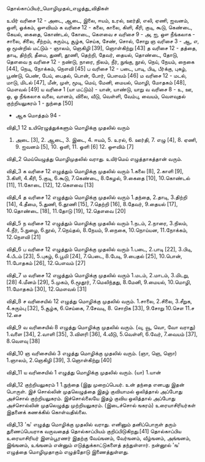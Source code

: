 தொல்காப்பியர்_மொழிமுதல்_எழுத்து_விதிகள்

உயிர் வரிசை	12	- அடை, ஆடை, இலை, ஈயம், உரல், ஊர்தி, எலி, ஏணி, ஐவனம், ஒளி, ஓக்கம், ஔவியம்
க வரிசை	12	- கலை, காலை, கிளி, கீரி, குடி, கூடு, கெண்டை, கேயல், கைதை, கொண்டல், கோடை, கௌவை
ச வரிசை	9 - அ, ஐ, ஔ நீங்கலாக	- சாலை, சிலை, சீற்றம், சுரும்பு, சூழ்க, செய்க, சேண், சொல், சோறு
ஞ வரிசை	3 - ஆ, எ, ஒ மூன்றில் மட்டும்	- ஞாலம், ஞெகிழி [39], ஞொள்கிற்று [43]
த வரிசை	12	- தத்தை, தாடி, திற்றி, தீமை, துணி, தூணி, தெற்றி, தேவர், தையல், தொண்டை, தோடு, தௌவை
ந வரிசை	12	- நண்டு, நாரை, நிலம், நீர், நுங்கு, நூல், நெய், நேயம், நைகை [44], நெடி, நோக்கம், நௌவி [45]
ப வரிசை	12	- படை, பாடி, பிடி, பீர்க்கு, புகழ், பூண்டு, பெண், பேய், பைதல், பொன், போர், பௌவம் [46]
ம வரிசை	12	- மடல், மாடு, மிடல் [47], மீன், முள், மூடி, மெய், மேனி, மையல், மொழி, மோதகம் [48], மௌவல் [49]
ய வரிசை	1 (யா மட்டும்)	- யான், யாண்டு, யாறு
வ வரிசை	8 - உ, ஊ, ஒ, ஓ நீங்கலாக	வலை, வானம், விலை, வீடு, வெள்ளி, வேம்பு, வையம், வௌவுதல்
குற்றியலுகரம்	1	- நுந்தை [50]
-	ஆக மொத்தம் 94	-


விதி_1
12 உயிரெழுத்துக்களும் மொழிக்கு முதலில் வரும்
1. அடை [3], 2. ஆடை, 3. இடை, 4. ஈயம், 5. உரல், 6. ஊர்தி, 7. எழு [4], 8. ஏணி, 9. ஐவனம் [5], 10. ஒளி, 11. ஓளி [6] 12. ஔவிம் [7]

விதி_2
மெய்யெழுத்து மொழிமுதலில் வராது. உயிர்மெய் எழுத்தாகத்தான் வரும்.

விதி_3
க வரிசை 12 எழுத்தும் மொழிக்கு முதலில் வரும்
1.கலை [8], 2.காளி [9], 3.கிளி, 4.கீரி, 5.குடி, 6.கூடு, 7.கெண்டை, 8.கேழல், 9.கைதை [10], 10.கொண்டல் [11], 11.கோடை [12], 12.கௌவை [13]

விதி_4
த வரிசை 12 எழுத்தும் மொழிக்கு முதலில் வரும்
1.தந்தை, 2.தாடி, 3.திற்றி [14], 4.தீமை, 5.துணி, 6.தூணி [15], 7.தெற்றி [16], 8.தேவர், 9.தையல் [17], 10.தொண்டை [18], 11.தோடு [19], 12.தௌவை [20]

விதி_5
ந வரிசை 12 எழுத்தும் மொழிக்கு முதலில் வரும்
1.நடம், 2.நாரை, 3.நிலம், 4.நீர், 5.நுழை, 6.நூல், 7.நெய்தல், 8.நேயம், 9.நைகை, 10.நொய்யன, 11.நோக்கம், 12.நௌவி [21]

விதி_6
ப வரிசை 12 எழுத்தும் மொழிக்கு முதலில் வரும்
1.படை, 2.பாடி [22], 3.பிடி, 4.பீடம் [23], 5.புகழ், 6.பூமி [24], 7.பெடை, 8.பேடி, 9.பைதல் [25], 10.பொன், 11.போதகம் [26], 12.பௌவம் [27]

விதி_7
ம வரிசை 12 எழுத்தும் மொழிக்கு முதலில் வரும்
1.மடம், 2.மாடம், 3.மிடறு,[28] 4.மீனம் [29], 5.முகம், 6.மூதூர், 7.மெலிந்தது, 8.மேனி, 9.மையல், 10.மொழி, 11.மோதகம் [30], 12.மௌவல் [31]

விதி_8
ச வரிசையில் 12 எழுத்து மொழிக்கு முதலில் வரும்.
1.சாலை, 2.சிலை, 3.சீறுக, 4.சுரும்பு [32], 5.சூழ்க, 6.செய்கை, 7.சேவடி, 8. சொறிக [33], 9.சோறு 10.சௌ 11.ச 12.சை

விதி_9
வ வரிசையில் 8 எழுத்து மொழிக்கு முதலில் வரும். (வு, வூ, வொ, வோ வராது)
1.வளை [34], 2.வாளி [35], 3.விளரி [36], 4.வீடு, 5.வெள்ளி, 6.வேர், 7.வையம் [37], 8.வௌவு [38]

விதி_10
ஞ வரிசையில் 3 எழுத்து மொழிக்கு முதலில் வரும். (ஞா, ஞெ, ஞொ)
1.ஞாலம், 2.ஞெகிழி [39], 3.ஞொள்கிற்று [40]

விதி_11
ய வரிசையில் 1 எழுத்து மொழிக்கு முதலில் வரும். (யா)
1.யான்

விதி_12
குற்றியலுகரம் 1
1.நுந்தை (இது முறைப்பெயர். உன் தந்தை எனபது இதன் பொருள். இச் சொல்லின் முதலெழுத்தை இதழ் குவியாமல் ஒலித்தால் அப்போது அச்சொல் குற்றியலுகரம். இச்சொல்லையே இதழ் குவிய ஒலித்தால் அப்போது அச்சொல்லின் முதலெழுத்து முற்றியலுகரம்.
(இடைச்சொல் ஙகரம்) உரையாசிரியர்கள் இதனைக் கணக்கில் கொள்வதில்லை.

விதி_13
'ங' எழுத்து மொழிக்கு முதலில் வராது. எனினும் தனிப்பொருள் தரும் துணைப்பெயராக வருவதைத் தொல்காப்பியம் குறிப்பிடுகிறது.[41] தொல்காப்பிய உரையாசிரியர் இளம்பூரணர் இதற்கு வேய்ஙனம், வேர்ஙனம், வீழ்ஙனம், அங்ஙனம், இங்ஙனம், உங்ஙனம் என்னும் எடுத்துக்காட்டுகளைத் தந்துள்ளார்.
நன்னூல் 'ங' எழுத்தை மொழிமுதாகும் எழுத்தோடு இணைத்துள்ளது.






